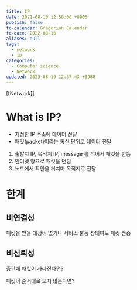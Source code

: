 ```yaml
---
title: IP
date: 2022-08-16 12:50:00 +0900
publish: false
fc-calendar: Gregorian Calendar
fc-date: 2022-08-16
aliases: null
tags:
  - network
  - ip
categories:
  - Computer science
  - Network
updated: 2023-08-19 12:37:43 +0900
---
```


[[Network]]

# What is IP?

- 지정한 IP 주소에 데이터 전달
- 패킷(packet)이라는 통신 단위로 데이터 전달

1. 출발지 IP, 목적지 IP, message 를 적어서 패킷을 만듬
2. 인터넷 망으로 패킷을 던짐
3. 노드에서 확인을 거치며 목적지로 전달

# 한계

## 비연결성

패킷을 받을 대상이 없거나 서비스 불능 상태여도 패킷 전송

## 비신뢰성

중간에 패킷이 사라진다면?

패킷이 순서대로 오지 않는다면?
